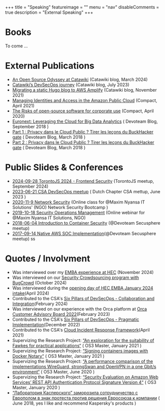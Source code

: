 +++
title = "Speaking"
featureimage = ""
menu = "nav"
disableComments = true
description = "External Speaking"
+++

# Books

To come ...

# External Publications

- [An Open Source Odyssey at Catawiki](https://medium.com/catawiki-engineering/an-open-source-odyssey-at-catawiki-cfc7dc59259a) (Catawiki blog, March 2024)
- [Catawiki’s DevSecOps journey](https://medium.com/catawiki-engineering/catawikis-devsecops-journey-c826fe7a9030) (Catawiki blog, July 2023)
- [Migrating a static Hugo blog to AWS Amplify](https://dev.to/catawiki/migrating-a-static-hugo-blog-to-aws-amplify-2nnb#fn6) (Catawiki blog, November 2021)
- [Managing Identities and Access in the Amazon Public Cloud](https://www.compact.nl/articles/managing-identities-and-access-in-the-amazon-public-cloud/) (Compact, April 2021)
- [The Risks of open-source software for corporate use](https://www.compact.nl/articles/the-risks-of-open-source-software-for-corporate-use/) (Compact, April 2020)
- [Euronext: Leveraging the Cloud for Big Data Analytics](https://www.devoteam.com/newsroom/leveraging-cloud-big-data-analytics-rex-form-euronext/) ( Devoteam Blog, September 2018 )
- [Part 1 : Privacy dans le Cloud Public ? Tirer les leçons du BuckHacker gate](https://france.devoteam.com/newsroom/part-1-privacy-dans-le-cloud-public-tirer-les-lecons-du-buckhacker-gate-2/) ( Devoteam Blog, March 2018 )
- [Part 2 : Privacy dans le Cloud Public ? Tirer les leçons du BuckHacker gate](https://france.devoteam.com/newsroom/part-2-privacy-dans-le-cloud-public-tirer-les-lecons-du-buckhacker-gate/) ( Devoteam Blog, March 2018 )

# Public Slides & Conferences

- [2024-09-28 TorontoJS 2024 - Frontend Security](https://github.com/ArisBee/meetups/blob/master/2024-09-28%20TorontoJS%202024%20-%20Frontend%20Security.pdf) (TorontoJS meetup, September 2024)
- [2023-06-21 CSA DevSecOps meetup](https://github.com/ArisBee/meetups/blob/master/2023-06-21%20CSA%20DevSecOps%20meetup.pdf) ( Dutch Chapter CSA mettup, June 2023 )
- [2020-11-9 Network Security](https://github.com/ArisBee/meetups/blob/master/2020-11-9%20Network%20Security.pdf) (Online class for @Maxim Nyansa IT Solutions' (NGO) Network Security Bootcamp )
- [2019-10-18 Security Operations Management](https://github.com/ArisBee/meetups/blob/master/2019-10-18%20Security%20Operations%20Management.pdf) (Online webinar for @Maxim Nyansa IT Solutions, NGO)
- [2018-06-04 Introduction to Container Security](https://github.com/ArisBee/meetups/blob/master/2018-06-04%20Introduction%20to%20Container%20Security.pdf) (@Devoteam Secusphere meetup)
- [2017-09-14 Native AWS SOC Implementation](https://github.com/ArisBee/meetups/blob/master/2017-09-14%20Native%20AWS%20SOC%20Implementation.pdf)(@Devoteam Secusphere meetup)
  ss

# Quotes / Involvment

- Was interviewed over my [EMBA experience at HEC](https://www.hec.edu/en/executive-mba/news/aristide-bouix-bridging-technical-expertise-and-business-skills-hec-paris-emba) (November 2024)
- Was interviewed on our [Security Crowdsourcing program with BugCrowd](https://www.intelligentciso.com/2024/10/04/catawiki-maximises-security-roi-with-bugcrowd-pen-test-and-bug-bounty/) (October 2024)
- Was interviewed during the [opening day of HEC EMBA January 2024 intake](https://www.hec.edu/en/executive-mba/news/new-beginnings-hec-paris-executive-mba-embarking-journey-growth-and-diversity)(April 2024)
- Contributed to the CSA's [Six Pillars of DevSecOps - Collaboration and Integration](https://cloudsecurityalliance.org/artifacts/six-pillars-devsecops-collaboration-integration)(February 2024) 
- Was interviewed on our experience with the Orca platform at [Orca Customer Advisory Board 2022](https://orca.security/resources/case-studies/catawiki-testimonial/)(February 2023)
- Contributed to the CSA's [Six Pillars of DevSecOps - Pragmatic Implementation](https://cloudsecurityalliance.org/artifacts/six-pillars-devsecops-pragmatic-implementation)(December 2022)
- Contributed to the CSA's [Cloud Incident Response Framework](https://cloudsecurityalliance.org/artifacts/cloud-incident-response-framework/)(April 2021)
- Supervizing the Research Project: [“An exploration for the suitability of Fawkes for practical applications“](https://rp.os3.nl/2020-2021/p56/presentation.pdf) ( OS3 Master, January 2021 )
- Supervizing the Research Project: [“Signing containers images with Docker Notary“](https://rp.os3.nl/2020-2021/p34/presentation.pdf) ( OS3 Master, January 2021 )
- Supervizing the Research Project: [“A performance comparison of the implementations WireGuard, strongSwan and OpenVPN in a one Gbit/s environment“](https://rp.os3.nl/2019-2020/p71/presentation.pdf) ( OS3 Master, June 2020 )
- Supervizing the Research Project: [“Security Evaluation on Amazon Web Services’ REST API Authentication Protocol Signature Version 4“](https://rp.os3.nl/2019-2020/p65/presentation.pdf) ( OS3 Master, January 2020 )
- [“Лаборатория Касперского” заморозила сотрудничество с Европолом в знак протеста против решения Евросоюза к компании](https://ekozlov.ru/2018/06/laboratorija-kasperskogo-zamorozila-sotrudnichestvo-s-evropolom-v-znak-protesta-protiv-reshenija-evrosojuza-k-kompanii/) ( June 2018, yes I like and recommend Kaspersky's products )
